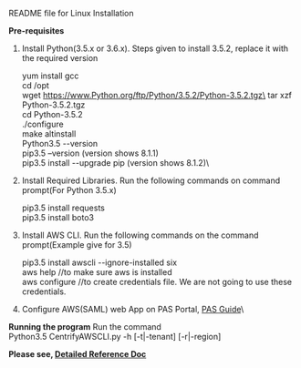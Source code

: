 README file for Linux Installation

**Pre-requisites**

1. Install Python(3.5.x or 3.6.x). Steps given to install 3.5.2, replace it with the required version
    
    yum install gcc\
    cd /opt\
    wget https://www.Python.org/ftp/Python/3.5.2/Python-3.5.2.tgz\
    tar xzf Python-3.5.2.tgz\
    cd Python-3.5.2\
    ./configure\
    make altinstall\
    Python3.5 --version\
    pip3.5 –version (version shows 8.1.1)\
    pip3.5 install --upgrade pip (version shows 8.1.2)\

2. Install Required Libraries. Run the following commands on command prompt(For Python 3.5.x)
    
    pip3.5 install requests\
    pip3.5 install boto3

3. Install AWS CLI. Run the following commands on the command prompt(Example give for 3.5)
    
    pip3.5 install awscli --ignore-installed six\
    aws help //to make sure aws is installed\
    aws configure //to create credentials file. We are not going to use these credentials.

4. Configure AWS(SAML) web App on PAS Portal, [PAS Guide](https://stage-docs.centrify.com/Content/Applications/AppsWeb/AmazonSAML.htm?cshid=1067#Amazon_Web_Services_(SAML))\

**Running the program**
Run the command\
Python3.5  CentrifyAWSCLI.py -h [-t|-tenant] <tenant> [-r|-region] <region>

**Please see, [Detailed Reference Doc](https://developer.centrify.com/docs/aws-cli)**
